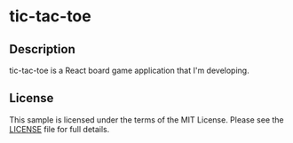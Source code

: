 # tic-tac-toe

## Description

tic-tac-toe is a React board game application that I'm developing.


## License

This sample is licensed under the terms of the MIT License.
Please see the [LICENSE](LICENSE) file for full details.